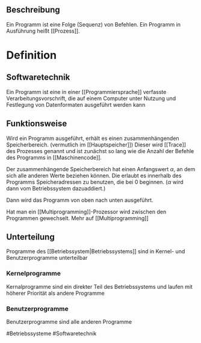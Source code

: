 ## Beschreibung
Ein Programm ist eine Folge (Sequenz) von Befehlen. Ein Programm in Ausführung heißt [[Prozess]].

# Definition
## Softwaretechnik
Ein Programm ist eine in einer [[Programmiersprache]] verfasste Verarbeitungsvorschrift, die auf einem Computer unter Nutzung und Festlegung von Datenformaten ausgeführt werden kann 

## Funktionsweise
Wird ein Programm ausgeführt, erhält es einen zusammenhängenden Speicherbereich. (vermutlich im [[Hauptspeicher]])
Dieser wird [[Trace]] des Prozesses genannt und ist zunächst so lang wie die Anzahl der Befehle des Programms in [[Maschinencode]].

Der zusammenhängende Speicherbereich hat einen Anfangswert $\alpha$, an dem sich alle anderen Werte beziehen können.
Die erlaubt es innerhalb des Programms Speicheradressen zu benutzen, die bei 0 beginnen. ($\alpha$ wird dann vom Betriebssystem dazuaddiert.)

Dann wird das Programm von oben nach unten ausgeführt.

Hat man ein [[Multiprogramming]]-Prozessor wird zwischen den Programmen gewechselt. Mehr auf [[Multiprogramming]]

## Unterteilung
Programme des [[Betriebssystem|Betriebssystems]] sind in Kernel- und Benutzerprogramme unterteilbar

### Kernelprogramme
Kernalprogramme sind ein direkter Teil des Betriebssystems und laufen mit höherer Priorität als andere Programme

### Benutzerprogramme
Benutzerprogramme sind alle anderen Programme



#Betriebssysteme #Softwaretechnik 